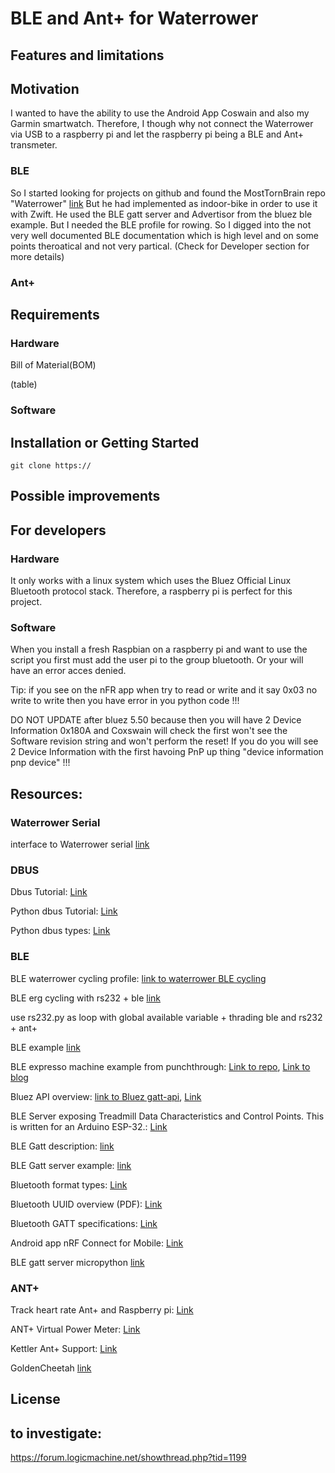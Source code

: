 # BLE and Ant+ for Waterrower

## Features and limitations
## Motivation

I wanted to have the ability to use the Android App Coswain and also my Garmin smartwatch. Therefore, I though
why not connect the Waterrower via USB to a raspberry pi and let the raspberry pi being a BLE and Ant+ transmeter. 

### BLE  
So I started looking for projects on github and found the MostTornBrain repo "Waterrower" [link](https://github.com/MostTornBrain/Waterrower)
But he had implemented as indoor-bike in order to use it with Zwift. He used the BLE gatt server and Advertisor from 
the bluez ble example. But I needed the BLE profile for rowing. 
So I digged into the not very well documented BLE documentation which is high level and on some points theroatical and 
not very partical. (Check for Developer section for more details)

### Ant+ 

## Requirements

### Hardware 

Bill of Material(BOM)

(table)

### Software 

## Installation or Getting Started

    git clone https://
    
## Possible improvements 
## For developers

### Hardware

It only works with a linux system which uses the Bluez Official Linux Bluetooth protocol stack. Therefore, a raspberry 
pi is perfect for this project. 

### Software

When you install a fresh Raspbian on a raspberry pi and want to use the script you first must add the user pi to the
group bluetooth. Or your will have an error acces denied. 

Tip: if you see on the nFR app when try to read or write and it say 0x03 no write to write then
you have error in you python code !!!

DO NOT UPDATE after bluez 5.50 because then you will have 2 Device Information 0x180A and Coxswain will check the first
won't see the Software revision string and won't perform the reset! If you do you will see 2 Device Information with 
the first havoing PnP up thing "device information pnp device" !!!

## Resources: 

### Waterrower Serial 

interface to Waterrower serial [link](https://github.com/bfritscher/waterrower/blob/master/waterrower/interface.py)

### DBUS

Dbus Tutorial: [Link](https://dbus.freedesktop.org/doc/dbus-tutorial.html)

Python dbus Tutorial: [Link](https://dbus.freedesktop.org/doc/dbus-python/tutorial.html)

Python dbus types: [Link](https://dbus.freedesktop.org/doc/dbus-python/tutorial.html#basic-types)

### BLE

BLE waterrower cycling profile: [link to waterrower BLE cycling](https://github.com/MostTornBrain/Waterrower)


BLE erg cycling with rs232 + ble [link](https://github.com/weinzmi/ergoFACE)

use rs232.py as loop with global available variable + thrading ble and rs232 + ant+ 

BLE example [link](https://scribles.net/creating-ibeacon-using-bluez-example-code-on-raspberry-pi/#Step01)

BLE expresso machine example from punchthrough: 
[Link to repo](https://github.com/PunchThrough/espresso-ble), [Link to blog](https://punchthrough.com/creating-a-ble-peripheral-with-bluez/)

Bluez API overview: [link to Bluez gatt-api](https://git.kernel.org/pub/scm/bluetooth/bluez.git/tree/doc/gatt-api.txt), [Link](https://git.kernel.org/pub/scm/bluetooth/bluez.git/tree/doc)

BLE Server exposing Treadmill Data Characteristics and Control Points. This is written for an Arduino ESP-32.: [Link](https://github.com/changer65535/hangermill)

BLE Gatt description: [link](http://software-dl.ti.com/lprf/sdg-latest/html/ble-stack-3.x/gatt.html)

BLE Gatt server example: [link](https://scribles.net/running-ble-gatt-server-example-on-raspbian-stretch/)

Bluetooth format types: [Link](https://www.bluetooth.com/specifications/assigned-numbers/format-types/)

Bluetooth UUID overview (PDF): [Link](https://specificationrefs.bluetooth.com/assigned-values/16-bit%20UUID%20Numbers%20Document.pdf)

Bluetooth GATT specifications: [Link](https://www.bluetooth.com/specifications/gatt/)

Android app nRF Connect for Mobile: [Link](https://play.google.com/store/apps/details?id=no.nordicsemi.android.mcp&hl=en_US&gl=US)

BLE gatt server micropython [link](https://github.com/micropython/micropython/blob/master/examples/bluetooth/ble_advertising.py)

### ANT+ 

Track heart rate Ant+ and Raspberry pi: [Link](https://johannesbader.ch/blog/track-your-heartrate-on-raspberry-pi-with-ant/)

ANT+ Virtual Power Meter: [Link](https://github.com/dhague/vpower)

Kettler Ant+ Support: [Link](https://github.com/joekearney/kettler-to-ant)

GoldenCheetah [link](https://github.com/GoldenCheetah/GoldenCheetah/blob/master/src/ANT/ANTMessage.cpp)

## License

## to investigate:

https://forum.logicmachine.net/showthread.php?tid=1199